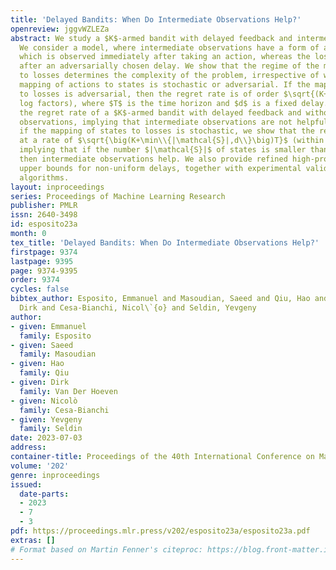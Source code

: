 ```yaml
---
title: 'Delayed Bandits: When Do Intermediate Observations Help?'
openreview: jggvWZLEZa
abstract: We study a $K$-armed bandit with delayed feedback and intermediate observations.
  We consider a model, where intermediate observations have a form of a finite state,
  which is observed immediately after taking an action, whereas the loss is observed
  after an adversarially chosen delay. We show that the regime of the mapping of states
  to losses determines the complexity of the problem, irrespective of whether the
  mapping of actions to states is stochastic or adversarial. If the mapping of states
  to losses is adversarial, then the regret rate is of order $\sqrt{(K+d)T}$ (within
  log factors), where $T$ is the time horizon and $d$ is a fixed delay. This matches
  the regret rate of a $K$-armed bandit with delayed feedback and without intermediate
  observations, implying that intermediate observations are not helpful. However,
  if the mapping of states to losses is stochastic, we show that the regret grows
  at a rate of $\sqrt{\big(K+\min\\{|\mathcal{S}|,d\\}\big)T}$ (within log factors),
  implying that if the number $|\mathcal{S}|$ of states is smaller than the delay,
  then intermediate observations help. We also provide refined high-probability regret
  upper bounds for non-uniform delays, together with experimental validation of our
  algorithms.
layout: inproceedings
series: Proceedings of Machine Learning Research
publisher: PMLR
issn: 2640-3498
id: esposito23a
month: 0
tex_title: 'Delayed Bandits: When Do Intermediate Observations Help?'
firstpage: 9374
lastpage: 9395
page: 9374-9395
order: 9374
cycles: false
bibtex_author: Esposito, Emmanuel and Masoudian, Saeed and Qiu, Hao and Van Der Hoeven,
  Dirk and Cesa-Bianchi, Nicol\`{o} and Seldin, Yevgeny
author:
- given: Emmanuel
  family: Esposito
- given: Saeed
  family: Masoudian
- given: Hao
  family: Qiu
- given: Dirk
  family: Van Der Hoeven
- given: Nicolò
  family: Cesa-Bianchi
- given: Yevgeny
  family: Seldin
date: 2023-07-03
address: 
container-title: Proceedings of the 40th International Conference on Machine Learning
volume: '202'
genre: inproceedings
issued:
  date-parts:
  - 2023
  - 7
  - 3
pdf: https://proceedings.mlr.press/v202/esposito23a/esposito23a.pdf
extras: []
# Format based on Martin Fenner's citeproc: https://blog.front-matter.io/posts/citeproc-yaml-for-bibliographies/
---
```

